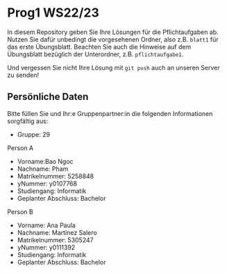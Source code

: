 # Prog1 WS22/23

In diesem Repository geben Sie Ihre Lösungen für die Pflichtaufgaben ab.
Nutzen Sie dafür unbedingt die vorgesehenen Ordner, also z.B. `blatt1` für das erste Übungsblatt.
Beachten Sie auch die Hinweise auf dem Übungsblatt bezüglich der Unterordner, z.B. `pflichtaufgabe1`.

Und vergessen Sie nicht Ihre Lösung mit `git push` auch an unseren Server zu senden!

## Persönliche Daten

Bitte füllen Sie und Ihr:e Gruppenpartner:in die folgenden Informationen sorgfältig aus:

- Gruppe: 29

Person A


- Vorname:Bao Ngoc
- Nachname: Pham
- Matrikelnummer: 5258848
- yNummer: y0107768
- Studiengang: Informatik
- Geplanter Abschluss: Bachelor

Person B
- Vorname: Ana Paula
- Nachname: Martínez Salero
- Matrikelnummer: 5305247
- yNummer: y0111392
- Studiengang: Informatik
- Geplanter Abschluss: Bachelor
